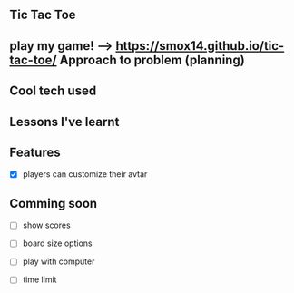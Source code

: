 Tic Tac Toe
---
play my game! --> https://smox14.github.io/tic-tac-toe/
Approach to problem (planning)
---
Cool tech used
---
Lessons I've learnt
---
Features
---
- [x] players can customize their avtar

Comming soon 
---
- [ ] show scores
- [ ] board size options
- [ ] play with computer
- [ ] time limit

